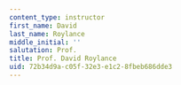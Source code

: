 ```yaml
---
content_type: instructor
first_name: David
last_name: Roylance
middle_initial: ''
salutation: Prof.
title: Prof. David Roylance
uid: 72b34d9a-c05f-32e3-e1c2-8fbeb686dde3
---
```

